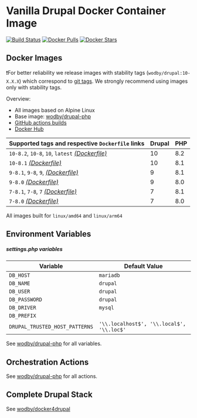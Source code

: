 # Vanilla Drupal Docker Container Image

[![Build Status](https://github.com/wodby/drupal/workflows/Build%20docker%20image/badge.svg)](https://github.com/wodby/drupal/actions)
[![Docker Pulls](https://img.shields.io/docker/pulls/wodby/drupal.svg)](https://hub.docker.com/r/wodby/drupal)
[![Docker Stars](https://img.shields.io/docker/stars/wodby/drupal.svg)](https://hub.docker.com/r/wodby/drupal)

## Docker Images

❗For better reliability we release images with stability tags (`wodby/drupal:10-X.X.X`) which correspond to [git tags](https://github.com/wodby/drupal/releases). We strongly recommend using images only with stability tags. 

Overview:

- All images based on Alpine Linux
- Base image: [wodby/drupal-php](https://github.com/wodby/drupal-php)
- [GitHub actions builds](https://github.com/wodby/drupal/actions) 
- [Docker Hub](https://hub.docker.com/r/wodby/drupal)

| Supported tags and respective `Dockerfile` links                                                             | Drupal | PHP |
|--------------------------------------------------------------------------------------------------------------|--------|-----|
| `10-8.2`, `10-8`, `10`, `latest` [_(Dockerfile)_](https://github.com/wodby/drupal/tree/master/10/Dockerfile) | 10     | 8.2 |
| `10-8.1` [_(Dockerfile)_](https://github.com/wodby/drupal/tree/master/10/Dockerfile)                         | 10     | 8.1 |
| `9-8.1`, `9-8`, `9`,  [_(Dockerfile)_](https://github.com/wodby/drupal/tree/master/9/Dockerfile)             | 9      | 8.1 |
| `9-8.0` [_(Dockerfile)_](https://github.com/wodby/drupal/tree/master/9/Dockerfile)                           | 9      | 8.0 |
| `7-8.1`, `7-8`, `7` [_(Dockerfile)_](https://github.com/wodby/drupal/tree/master/7/Dockerfile)               | 7      | 8.1 |
| `7-8.0` [_(Dockerfile)_](https://github.com/wodby/drupal/tree/master/7/Dockerfile)                           | 7      | 8.0 |

All images built for `linux/amd64` and `linux/arm64`

## Environment Variables

##### settings.php variables

| Variable                       | Default Value                             |
|--------------------------------|-------------------------------------------|
| `DB_HOST`                      | `mariadb`                                 |
| `DB_NAME`                      | `drupal`                                  |
| `DB_USER`                      | `drupal`                                  |
| `DB_PASSWORD`                  | `drupal`                                  |
| `DB_DRIVER`                    | `mysql`                                   |
| `DB_PREFIX`                    |                                           |
| `DRUPAL_TRUSTED_HOST_PATTERNS` | `'\\.localhost$', '\\.local$', '\\.loc$'` |

See [wodby/drupal-php](https://github.com/wodby/drupal-php) for all variables.

## Orchestration Actions

See [wodby/drupal-php](https://github.com/wodby/drupal-php) for all actions.

## Complete Drupal Stack

See [wodby/docker4drupal](https://github.com/wodby/docker4drupal)

